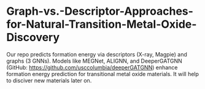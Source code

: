 # Graph-vs.-Descriptor-Approaches-for-Natural-Transition-Metal-Oxide-Discovery
Our repo predicts formation energy via descriptors (X-ray, Magpie) and graphs (3 GNNs). Models like MEGNet, ALIGNN, and DeeperGATGNN (GitHub: https://github.com/usccolumbia/deeperGATGNN) enhance formation energy prediction for transitional metal oxide materials. It will help to disciver new materials later on.
